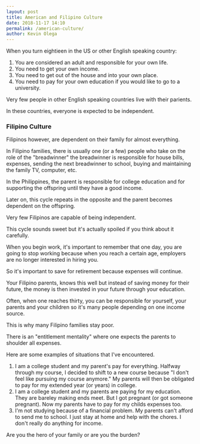 ```yaml
--- 
layout: post 
title: American and Filipino Culture
date: 2018-11-17 14:10
permalink: /american-culture/ 
author: Kevin Olega 
--- 
```

When you turn eightieen in the US or other English speaking country:

1. You are considered an adult and responsible for your own life. 
2. You need to get your own income.
3. You need to get out of the house and into your own place.
4. You need to pay for your own education if you would like to go to a university.

Very few people in other English speaking countries live with their parients.

In these countries, everyone is expected to be independent.

### Filipino Culture

Filipinos however, are dependent on their family for almost everything. 

In Filipino families, there is usually one (or a few) people who take on the role of the "breadwinner" the breadwinner is responsible for house bills, expenses, sending the next breadwinner to school, buying and maintaining the family TV, computer, etc.

In the Philippines, the parent is responsible for college education and for supporting the offspring until they have a good income.

Later on, this cycle repeats in the opposite and the parent becomes dependent on the offspring.

Very few Filipinos are capable of being independent.

This cycle sounds sweet but it's actually spoiled if you think about it carefully.

When you begin work, it's important to remember that one day, you are going to stop working because when you reach a certain age, employers are no longer interested in hiring you.

So it's important to save for retirement because expenses will continue.

Your Filipino parents, knows this well but instead of saving money for their future, the money is then invested in your future through your education.

Often, when one reaches thirty, you can be responsible for yourself, your parents and your children so it's many people depending on one income source.

This is why many Filipino families stay poor.

There is an "entitlement mentality" where one expects the parents to shoulder all expenses.

Here are some examples of situations that I've encountered.

1. I am a college student and my parent's pay for everything. Halfway through my course, I decided to shift to a new course because "I don't feel like pursuing my course anymore." My parents will then be obligated to pay for my extended year (or years) in college.
2. I am a college student and my parents are paying for my education. They are bareley making ends meet. But I got pregnant (or got someone pregnant). Now my parents have to pay for my childs expenses too.
3. I'm not studying because of a financial problem. My parents can't afford to send me to school. I just stay at home and help with the chores. I don't really do anything for income.

Are you the hero of your family or are you the burden?